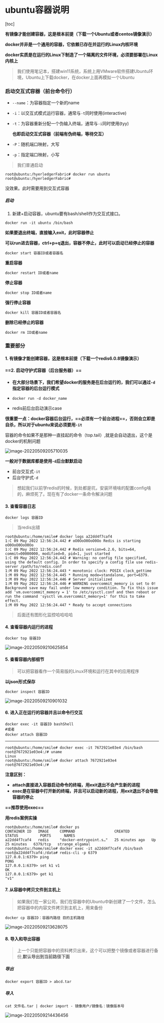 # ubuntu容器说明

[toc]

**有镜像才能创建容器，这是根本前提（下载一个Ubuntu或者centos镜像演示）**

**docker并非是一个通用的容器，它依赖已存在并运行的Linux内核环境**

**docker实质是在运行的Linux下制造了一个隔离的文件环境，必须要部署在Linux内核上**

> 我们使用笔记本，搭建win11系统，系统上用VMware软件搭建Ubuntu环境，Ubuntu上下载docker，在docker上面再模拟一个Ubuntu





### 启动交互式容器（前台命令行）

+ `--name`：为容器指定一个新的name

+ `-i`：以交互式模式运行容器，通常与`-t`同时使用(interactive)

+ `-t`：为容器重新分配一个伪输入终端，通常与`-i`同时使用(tyy)

  **也即启动交互式容器（前端有伪终端，等待交互）**

+ `-P`：随机端口映射，大写

+ `-p`：指定端口映射，小写



> 我们普通启动

```
root@ubuntu:/hyerledgerFabric# docker run ubuntu 
root@ubuntu:/hyerledgerFabric# 
```

没效果。此时需要用到交互式容器

##### 启动

1. 新建+启动容器，ubuntu要有bash/shell作为交互式接口。

```
docker run -it ubuntu /bin/bash
```

**如果要退出终端，直接输入exit，此时容器停止**

**可以run进去容器，ctrl+p+q退出，容器不停止，此时可以启动已经停止的容器**

```
docker start 容器ID或者容器名
```

**重启容器**

```
docker restart ID或者name
```

**停止容器**

```
docker stop ID或者name
```

**强行停止容器**

```
docker kill 容器ID或者容器名
```

**删除已经停止的容器**

```
docker rm ID或者name
```





### 重要部分

#### **1. 有镜像才能创建容器，这是根本前提（下载一个redis6.0.8镜像演示）**

#### **==2. 启动守护式容器（后台服务器）==**

+ **在大部分场景下，我们希望docker的服务是在后台运行的，我们可以通过`-d`指定容器的后台运行模式**

+ ```
  docker run -d docker_name
  ```

+ redis前后台启动演示case

**很重要一点：docker容器后台运行，==必须有一个前台进程==，否则会立即是自杀，所以对于ubuntu来说必须要用`-it`**

容器的命令如果不是那种一直挂起的命令（top.tail）,就是会自动退出，这个是docker的机制问题

![image-20220509205710035](https://s2.loli.net/2022/05/09/dsXLwc4beYiZNlv.png)

**一般对于数据库都是使用`-d`后台默默启动**

+ 前台交互式`-it`
+ 后台守护式`-d`

> 想起我们以前学redis的时候，到处都是坑，安装环境啥的配置config啥的，麻烦死了。现在有了docker一条命令解决问题

#### **3. 查看容器日志**

```
docker logs 容器ID
```

> 当redis出错

```shell
root@ubuntu:/home/smile# docker logs a22dd4f7caf4 
1:C 09 May 2022 12:56:24.442 # oO0OoO0OoO0Oo Redis is starting oO0OoO0OoO0Oo
1:C 09 May 2022 12:56:24.442 # Redis version=6.2.6, bits=64, commit=00000000, modified=0, pid=1, just started
1:C 09 May 2022 12:56:24.442 # Warning: no config file specified, using the default config. In order to specify a config file use redis-server /path/to/redis.conf
1:M 09 May 2022 12:56:24.443 * monotonic clock: POSIX clock_gettime
1:M 09 May 2022 12:56:24.445 * Running mode=standalone, port=6379.
1:M 09 May 2022 12:56:24.446 # Server initialized
1:M 09 May 2022 12:56:24.446 # WARNING overcommit_memory is set to 0! Background save may fail under low memory condition. To fix this issue add 'vm.overcommit_memory = 1' to /etc/sysctl.conf and then reboot or run the command 'sysctl vm.overcommit_memory=1' for this to take effect.
1:M 09 May 2022 12:56:24.447 * Ready to accept connections
```

> 后面还有图形化监控哈哈哈哈



#### **4. 查看容器内运行的进程**

```
docker top 容器ID
```

![image-20220509210625854](https://s2.loli.net/2022/05/09/Xe76W8HZut2SsVo.png)



#### **5. 查看容器内部细节**

> 可以把容器看作一个简易版的Linux环境和运行在其中的应用程序

**以json形式保存**

```
docker inspect 容器ID
```

![image-20220509210901032](https://s2.loli.net/2022/05/09/M57CORzx3qw9EYl.png)



#### **6. 进入正在运行的容器并且以命令行交互**

```
docker exec -it 容器ID bashShell
#或者
docker attach 容器ID
```

---

```shell
root@ubuntu:/home/smile# docker exec -it 7672921e03e4 /bin/bash
root@7672921e03e4:/# uname 
Linux
root@ubuntu:/home/smile# docker attach 7672921e03e4
root@7672921e03e4:/# 
```

**注意区别：**

+ **attach直接进入容器启动命令的终端，用exit退出不会产生新的进程**
+ **exec是在容器中打开新的终端，并且可以启动新的进程，用exit退出不会导致容器的停止**

**==推荐使用exec==**

**用redis案例实操**

```shell
root@ubuntu:/home/smile# docker ps
CONTAINER ID   IMAGE     COMMAND                  CREATED          STATUS          PORTS      NAMES
a22dd4f7caf4   redis     "docker-entrypoint.s…"   25 minutes ago   Up 25 minutes   6379/tcp   strange_elgamal
root@ubuntu:/home/smile# docker exec -it a22dd4f7caf4 /bin/bash    
root@a22dd4f7caf4:/data# redis-cli -p 6379
127.0.0.1:6379> ping
PONG
127.0.0.1:6379> set k1 v1
OK
127.0.0.1:6379> get k1
"v1"
```



#### **7. 从容器中拷贝文件到主机上**

> 如果我们在一家公司，我们在容器中的Ubuntu中新创建了一个文件，怎么把容器中的内容文件拷贝到主机上，用来备份

```
docker cp 容器ID：容器内路径 目的主机路径
```

![image-20220509213628075](https://s2.loli.net/2022/05/09/hzrfSYwLy3E5lJq.png)



#### **8. 导入和导出容器**

> 上一个只能把容器中的资料拷贝出来，这个可以把整个镜像或者容器进行备份,**默认导出到当前路径下面**

##### 导出

```
docker export 容器ID > abcd.tar
```

##### 导入

```
cat 文件名.tar | docker import - 镜像用户/镜像名：镜像版本号
```

![image-20220509214436456](https://s2.loli.net/2022/05/09/mipHGXC5eAakcoL.png)



